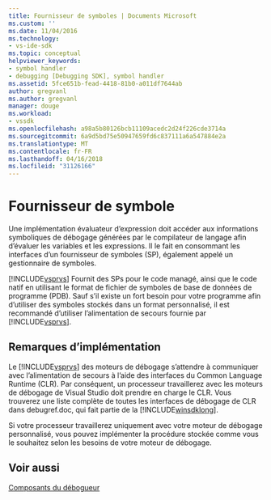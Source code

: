 ```yaml
---
title: Fournisseur de symboles | Documents Microsoft
ms.custom: ''
ms.date: 11/04/2016
ms.technology:
- vs-ide-sdk
ms.topic: conceptual
helpviewer_keywords:
- symbol handler
- debugging [Debugging SDK], symbol handler
ms.assetid: 5fce651b-fead-4418-81b0-a011df7644ab
author: gregvanl
ms.author: gregvanl
manager: douge
ms.workload:
- vssdk
ms.openlocfilehash: a98a5b80126bcb11109acedc2d24f226cde3714a
ms.sourcegitcommit: 6a9d5bd75e50947659fd6c837111a6a547884e2a
ms.translationtype: MT
ms.contentlocale: fr-FR
ms.lasthandoff: 04/16/2018
ms.locfileid: "31126166"
---
```

# <a name="symbol-provider"></a>Fournisseur de symbole
Une implémentation évaluateur d’expression doit accéder aux informations symboliques de débogage générées par le compilateur de langage afin d’évaluer les variables et les expressions. Il le fait en consommant les interfaces d’un fournisseur de symboles (SP), également appelé un gestionnaire de symboles.  
  
 [!INCLUDE[vsprvs](../../code-quality/includes/vsprvs_md.md)] Fournit des SPs pour le code managé, ainsi que le code natif en utilisant le format de fichier de symboles de base de données de programme (PDB). Sauf s’il existe un fort besoin pour votre programme afin d’utiliser des symboles stockés dans un format personnalisé, il est recommandé d’utiliser l’alimentation de secours fournie par [!INCLUDE[vsprvs](../../code-quality/includes/vsprvs_md.md)].  
  
## <a name="implementation-notes"></a>Remarques d’implémentation  
 Le [!INCLUDE[vsprvs](../../code-quality/includes/vsprvs_md.md)] des moteurs de débogage s’attendre à communiquer avec l’alimentation de secours à l’aide des interfaces du Common Language Runtime (CLR). Par conséquent, un processeur travaillerez avec les moteurs de débogage de Visual Studio doit prendre en charge le CLR. Vous trouverez une liste complète de toutes les interfaces de débogage de CLR dans debugref.doc, qui fait partie de la [!INCLUDE[winsdklong](../../deployment/includes/winsdklong_md.md)].  
  
 Si votre processeur travaillerez uniquement avec votre moteur de débogage personnalisé, vous pouvez implémenter la procédure stockée comme vous le souhaitez selon les besoins de votre moteur de débogage.  
  
## <a name="see-also"></a>Voir aussi  
 [Composants du débogueur](../../extensibility/debugger/debugger-components.md)